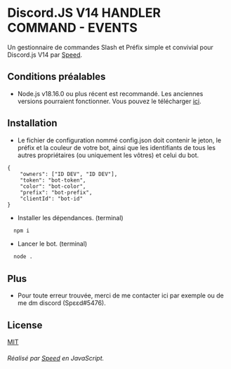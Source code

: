 # Discord.JS V14 HANDLER COMMAND - EVENTS

Un gestionnaire de commandes Slash et Préfix simple et convivial pour Discord.js V14 par [Speed](https://github.com/plancton0).

## Conditions préalables

- Node.js v18.16.0 ou plus récent est recommandé. Les anciennes versions pourraient fonctionner. Vous pouvez le télécharger [ici](https://nodejs.org/en/download/).

## Installation

- Le fichier de configuration nommé config.json doit contenir le jeton, le préfix et la couleur de votre bot, ainsi que les identifiants de tous les autres propriétaires (ou uniquement les vôtres) et celui du bot.
```
{
	"owners": ["ID DEV", "ID DEV"],
	"token": "bot-token",
	"color": "bot-color",
	"prefix": "bot-prefix",
	"clientId": "bot-id"
}
```

- Installer les dépendances. (terminal)

```bash
  npm i 
```

- Lancer le bot. (terminal)

```bash
  node .
```
## Plus

- Pour toute erreur trouvée, merci de me contacter ici par exemple ou de me dm discord (Spεεd#5476).

## License

[MIT](https://github.com/driwand/discord.js-v13-template/blob/main/LICENCE)

###### Réalisé par [Speed](https://github.com/plancton0) en JavaScript.

